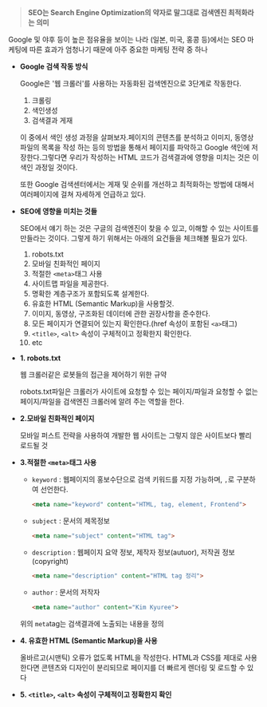 > **SEO는 Search Engine Optimization의 약자로 말그대로 검색엔진 최적화라는 의미**
>

Google 및 야후 등이 높은 점유율을 보이는 나라 (일본, 미국, 홍콩 등)에서는 SEO 마케팅에 따른 효과가 엄청나기 때문에 아주 중요한 마케팅 전략 중 하나

- **Google 검색 작동 방식**

  Google은 '웹 크롤러'를 사용하는 자동화된 검색엔진으로 3단계로 작동한다.

    1. 크롤링
    2. 색인생성
    3. 검색결과 게재

  이 중에서 색인 생성 과정을 살펴보자.페이지의 콘텐츠를 분석하고 이미지, 동영상 파일의 목록을 작성 하는 등의 방법을 통해서 페이지를 파악하고 Google 색인에 저장한다.그렇다면 우리가 작성하는 HTML 코드가 검색결과에 영향을 미치는 것은 이 색인 과정일 것이다.

  또한 Google 검색센터에서는 게재 및 순위를 개선하고 최적화하는 방법에 대해서 여러페이지에 걸쳐 자세하게 언급하고 있다.

- **SEO에 영향을 미치는 것들**

  SEO에서 얘기 하는 것은 구글의 검색엔진이 찾을 수 있고, 이해할 수 있는 사이트를 만들라는 것이다. 그렇게 하기 위해서는 아래의 요건들을 체크해볼 필요가 있다.

    1. robots.txt
    2. 모바일 친화적인 페이지
    3. 적절한 `<meta>`태그 사용
    4. 사이트맵 파일을 제공한다.
    5. 명확한 계층구조가 포함되도록 설계한다.
    6. 유효한 HTML (Semantic Markup)을 사용할것.
    7. 이미지, 동영상, 구조화된 데이터에 관한 권장사항을 준수한다.
    8. 모든 페이지가 연결되어 있는지 확인한다.(href 속성이 포함된 `<a>`태그)
    9. `<title>`, `<alt>` 속성이 구체적이고 정확한지 확인한다.
    10. etc
- **1. robots.txt**

  웹 크롤러같은 로봇들의 접근을 제어하기 위한 규약

  robots.txt파일은 크롤러가 사이트에 요청할 수 있는 페이지/파일과 요청할 수 없는 페이지/파일을 검색엔진 크롤러에 알려 주는 역할을 한다.

- **2.모바일 친화적인 페이지**

  모바일 퍼스트 전략을 사용하여 개발한 웹 사이트는 그렇지 않은 사이트보다 빨리 로드될 것

- **3.적절한 `<meta>`태그 사용**
    - `keyword` : 웹페이지의 홍보수단으로 검색 키워드를 지정 가능하며, `,`로 구분하여 선언한다.

        ```html
        <meta name="keyword" content="HTML, tag, element, Frontend">
        ```

    - `subject` : 문서의 제목정보

        ```html
        <meta name="subject" content="HTML tag">
        ```

    - `description` : 웹페이지 요약 정보, 제작자 정보(autuor), 저작권 정보(copyright)

        ```html
        <meta name="description" content="HTML tag 정리">
        ```

    - `author` : 문서의 저작자

        ```html
        <meta name="author" content="Kim Kyuree">
        ```


    위의 `meta`tag는 검색결과에 노출되는 내용을 정의

- **4. 유효한 HTML (Semantic Markup)을 사용**

  올바르고(시맨틱) 오류가 없도록 HTML을 작성한다. HTML과 CSS를 제대로 사용한다면 콘텐츠와 디자인이 분리되므로 페이지를 더 빠르게 렌더링 및 로드할 수 있다

- **5. `<title>`, `<alt>` 속성이 구체적이고 정확한지 확인**